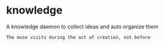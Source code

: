 # knowledge
A knowledge daemon to collect ideas and auto organize them

    The muse visits during the act of creation, not before


